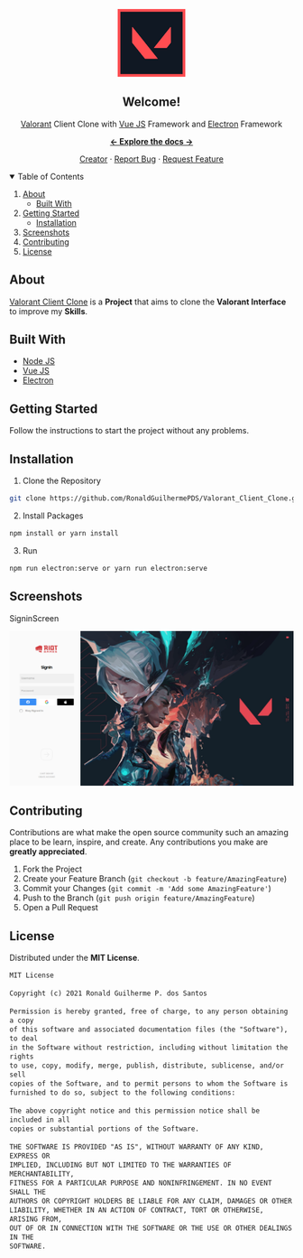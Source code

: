 <p align="center">

<a href="https://github.com/RonaldGuilhermePDS/Valorant_Logo">

<p align="center">
<img src="./.GitHub/Valorant_Logo.png" alt="Discord-Logo" width="120" height="120">
</p>
</a>

<h2 align="center">Welcome!</h2>

<p align="center">
<a href="https://playvalorant.com">Valorant</a> Client Clone with <a
href="https://vuejs.org">Vue JS</a> Framework and <a
href="https://www.electronjs.org">Electron</a> Framework
</p>

<p align="center"><a href="https://github.com/RonaldGuilhermePDS/Valorant_Client_Clone/find/master"><strong><- Explore the docs -></strong></a></p>

<p align="center">
<a href="https://github.com/RonaldGuilhermePDS">Creator</a>
·
<a href="https://github.com/RonaldGuilhermePDS/Valorant_Client_Clone/issues">Report Bug</a>
·
<a href="https://github.com/RonaldGuilhermePDS/Valorant_Client_Clone/pulls">Request Feature</a>
</p>

<details open="open">
<summary>Table of Contents</summary>
<ol>
<li>
<a href="#about">About</a>
<ul>
<li><a href="#built-with">Built With</a></li>
</ul>
</li>
<li>
<a href="#getting-started">Getting Started</a>
<ul>
<li><a href="#installation">Installation</a></li>
</ul>
</li>
<li><a href="#screenshots">Screenshots</a></li>
<li><a href="#contributing">Contributing</a></li>
<li><a href="#license">License</a></li>
</ol>
</details>

## About

<a href="https://github.com/RonaldGuilhermePDS/Valorant_Client_Clone">Valorant Client Clone</a> is a **Project** that aims to clone the **Valorant Interface** to improve my **Skills**. 

## Built With

* [Node JS](https://github.com/nodejs/node)
* [Vue JS](https://vuejs.org)
* [Electron](https://www.electronjs.org)

## Getting Started

Follow the instructions to start the project without any problems.

## Installation

1. Clone the Repository
```sh
git clone https://github.com/RonaldGuilhermePDS/Valorant_Client_Clone.git
```
2. Install Packages
```sh
npm install or yarn install
```
3. Run
```sh
npm run electron:serve or yarn run electron:serve
```

## Screenshots

SigninScreen

<img src="./.GitHub/SignIn_Screen_Print.png" />

## Contributing

Contributions are what make the open source community such an amazing place to be learn, inspire, and create. Any contributions you make are **greatly appreciated**.

1. Fork the Project
2. Create your Feature Branch (`git checkout -b feature/AmazingFeature`)
3. Commit your Changes (`git commit -m 'Add some AmazingFeature'`)
4. Push to the Branch (`git push origin feature/AmazingFeature`)
5. Open a Pull Request

## License

Distributed under the **MIT License**.

```LICENSE
MIT License

Copyright (c) 2021 Ronald Guilherme P. dos Santos

Permission is hereby granted, free of charge, to any person obtaining a copy
of this software and associated documentation files (the "Software"), to deal
in the Software without restriction, including without limitation the rights
to use, copy, modify, merge, publish, distribute, sublicense, and/or sell
copies of the Software, and to permit persons to whom the Software is
furnished to do so, subject to the following conditions:

The above copyright notice and this permission notice shall be included in all
copies or substantial portions of the Software.

THE SOFTWARE IS PROVIDED "AS IS", WITHOUT WARRANTY OF ANY KIND, EXPRESS OR
IMPLIED, INCLUDING BUT NOT LIMITED TO THE WARRANTIES OF MERCHANTABILITY,
FITNESS FOR A PARTICULAR PURPOSE AND NONINFRINGEMENT. IN NO EVENT SHALL THE
AUTHORS OR COPYRIGHT HOLDERS BE LIABLE FOR ANY CLAIM, DAMAGES OR OTHER
LIABILITY, WHETHER IN AN ACTION OF CONTRACT, TORT OR OTHERWISE, ARISING FROM,
OUT OF OR IN CONNECTION WITH THE SOFTWARE OR THE USE OR OTHER DEALINGS IN THE
SOFTWARE.
```
